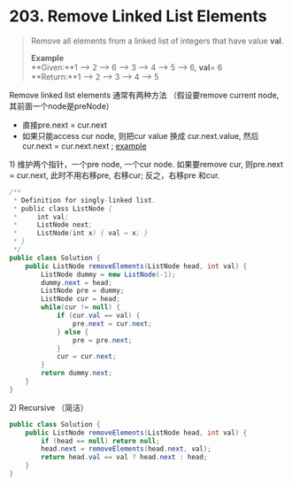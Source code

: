 # 203. Remove Linked List Elements

> Remove all elements from a linked list of integers that have value **val**.
>
> **Example**  
> **Given:**1 --&gt; 2 --&gt; 6 --&gt; 3 --&gt; 4 --&gt; 5 --&gt; 6, **val**= 6  
> **Return:**1 --&gt; 2 --&gt; 3 --&gt; 4 --&gt; 5

Remove linked list elements 通常有两种方法 （假设要remove current node, 其前面一个node是preNode）

* 直接pre.next = cur.next
* 如果只能access cur node, 则把cur value 换成 cur.next.value, 然后 cur.next = cur.next.next ;  [example](https://leetcode.com/problems/delete-node-in-a-linked-list/#/description)

1\) 维护两个指针，一个pre node, 一个cur node. 如果要remove cur, 则pre.next = cur.next, 此时不用右移pre, 右移cur; 反之，右移pre 和cur.

```java
/**
 * Definition for singly-linked list.
 * public class ListNode {
 *     int val;
 *     ListNode next;
 *     ListNode(int x) { val = x; }
 * }
 */
public class Solution {
    public ListNode removeElements(ListNode head, int val) {
        ListNode dummy = new ListNode(-1);
        dummy.next = head;
        ListNode pre = dummy;
        ListNode cur = head;
        while(cur != null) {
            if (cur.val == val) {
                pre.next = cur.next;
            } else {
                pre = pre.next;
            }
            cur = cur.next;
        }
        return dummy.next;
    }
}
```

2\) Recursive （简洁）

```java
public class Solution {
    public ListNode removeElements(ListNode head, int val) {
        if (head == null) return null;
        head.next = removeElements(head.next, val);
        return head.val == val ? head.next : head;
    }
}
```



